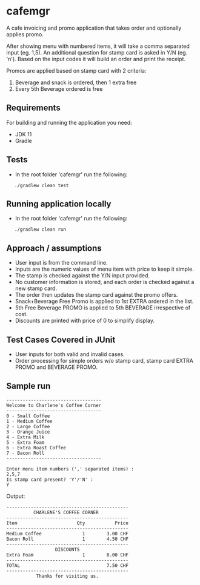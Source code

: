 # cafemgr
A cafe invoicing and promo application that takes order and optionally applies promo.

After showing menu with numbered items, it will take a comma separated input (eg. 1,5).
An additional question for stamp card is asked in Y/N (eg. 'n').
Based on the input codes it will build an order and print the receipt.

Promos are applied based on stamp card with 2 criteria:
1. Beverage and snack is ordered, then 1 extra free
2. Every 5th Beverage ordered is free

## Requirements
For building and running the application you need:
- JDK 11
- Gradle

## Tests
 * In the root folder 'cafemgr' run the following:
  ```
     ./gradlew clean test
  ```
  
## Running application locally
 * In the root folder 'cafemgr' run the following:
  ```
     ./gradlew clean run
  ```
## Approach / assumptions
 * User input is from the command line.
 * Inputs are the numeric values of menu item with price to keep it simple.
 * The stamp is checked against the Y/N input provided.
 * No customer information is stored, and each order is checked against a new stamp card.
 * The order then updates the stamp card against the promo offers.
 * Snack+Beverage Free Promo is applied to 1st EXTRA ordered in the list.
 * 5th Free Beverage PROMO is applied to 5th BEVERAGE irrespective of cost.
 * Discounts are printed with price of 0 to simplify display.
 
 ## Test Cases Covered in JUnit
  * User inputs for both valid and invalid cases.
  * Order processing for simple orders w/o stamp card, stamp card EXTRA PROMO and BEVERAGE PROMO. 
  
## Sample run 

    -----------------------------------
    Welcome to Charlene's Coffee Corner
    -----------------------------------
    0 - Small Coffee
    1 - Medium Coffee
    2 - Large Coffee
    3 - Orange Juice
    4 - Extra Milk
    5 - Extra Foam
    6 - Extra Roast Coffee
    7 - Bacon Roll
    -----------------------------------

    Enter menu item numbers (',' separated items) :
    2,5,7
    Is stamp card present? 'Y'/'N' :
    Y

Output:
        
    ---------------------------------------------
              CHARLENE'S COFFEE CORNER
    ---------------------------------------------
    Item                      Qty           Price
    ---------------------------------------------
    Medium Coffee               1        3.00 CHF
    Bacon Roll                  1        4.50 CHF
    ---------------------------------------------
                      DISCOUNTS
    Extra Foam                  1        0.00 CHF
    ---------------------------------------------
    TOTAL                                7.50 CHF
    ---------------------------------------------
               Thanks for visiting us.
